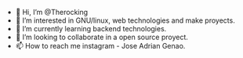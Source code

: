 - 👋 Hi, I’m @Therocking
- 👀 I’m interested in GNU/linux, web technologies and make proyects.
- 🌱 I’m currently learning backend technologies.
- 💞️ I’m looking to collaborate in a open source proyect.
- 📫 How to reach me instagram - Jose Adrian Genao.

<!---
Therocking/Therocking is a ✨ special ✨ repository because its `README.md` (this file) appears on your GitHub profile.
You can click the Preview link to take a look at your changes.
--->
